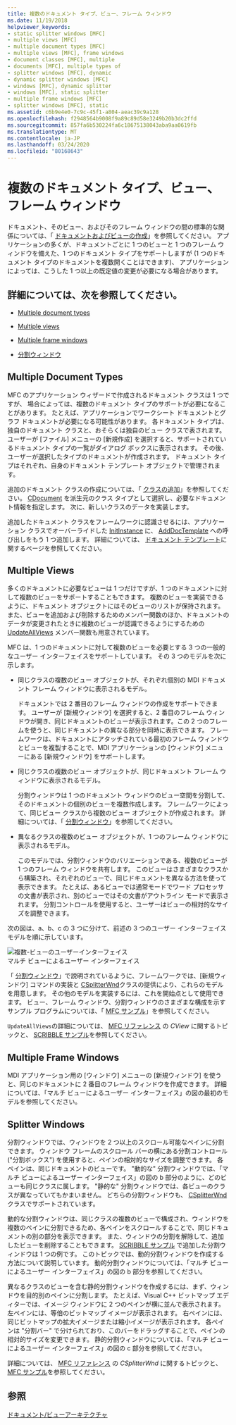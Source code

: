 ```yaml
---
title: 複数のドキュメント タイプ、ビュー、フレーム ウィンドウ
ms.date: 11/19/2018
helpviewer_keywords:
- static splitter windows [MFC]
- multiple views [MFC]
- multiple document types [MFC]
- multiple views [MFC], frame windows
- document classes [MFC], multiple
- documents [MFC], multiple types of
- splitter windows [MFC], dynamic
- dynamic splitter windows [MFC]
- windows [MFC], dynamic splitter
- windows [MFC], static splitter
- multiple frame windows [MFC]
- splitter windows [MFC], static
ms.assetid: c6b9e4e0-7c9c-45f1-a804-aeac39c9a128
ms.openlocfilehash: f2948564b9008f9a89c89d58e3249b20b3dc2ffd
ms.sourcegitcommit: 857fa6b530224fa6c18675138043aba9aa0619fb
ms.translationtype: MT
ms.contentlocale: ja-JP
ms.lasthandoff: 03/24/2020
ms.locfileid: "80168643"
---
```

# <a name="multiple-document-types-views-and-frame-windows"></a>複数のドキュメント タイプ、ビュー、フレーム ウィンドウ

ドキュメント、そのビュー、およびそのフレーム ウィンドウの間の標準的な関係については、「 [ドキュメントおよびビューの作成](../mfc/document-view-creation.md)」を参照してください。 アプリケーションの多くが、ドキュメントごとに 1 つのビューと 1 つのフレーム ウィンドウを備えた、1 つのドキュメント タイプをサポートしますが (1 つのドキュメント タイプのドキュメントを複数開くことはできます)、 アプリケーションによっては、こうした 1 つ以上の既定値の変更が必要になる場合があります。

## <a name="what-do-you-want-to-know-more-about"></a>詳細については、次を参照してください。

- [Multiple document types](#_core_multiple_document_types)

- [Multiple views](#_core_multiple_views)

- [Multiple frame windows](#_core_multiple_frame_windows)

- [分割ウィンドウ](#_core_splitter_windows)

##  <a name="multiple-document-types"></a><a name="_core_multiple_document_types"></a> Multiple Document Types

MFC のアプリケーション ウィザードで作成されるドキュメント クラスは 1 つですが、 場合によっては、複数のドキュメント タイプのサポートが必要になることがあります。 たとえば、アプリケーションでワークシート ドキュメントとグラフ ドキュメントが必要になる可能性があります。 各ドキュメント タイプは、独自のドキュメント クラスと、おそらくは独自のビュー クラスで表されます。 ユーザーが [ファイル] メニューの [新規作成] を選択すると、サポートされているドキュメント タイプの一覧がダイアログ ボックスに表示されます。 その後、ユーザーが選択したタイプのドキュメントが作成されます。 ドキュメント タイプはそれぞれ、自身のドキュメント テンプレート オブジェクトで管理されます。

追加のドキュメント クラスの作成については、「 [クラスの追加](../ide/adding-a-class-visual-cpp.md)」を参照してください。 [CDocument](../mfc/reference/cdocument-class.md) を派生元のクラス タイプとして選択し、必要なドキュメント情報を指定します。 次に、新しいクラスのデータを実装します。

追加したドキュメント クラスをフレームワークに認識させるには、アプリケーション クラスでオーバーライドした [InitInstance](../mfc/reference/cwinapp-class.md#adddoctemplate) に、 [AddDocTemplate](../mfc/reference/cwinapp-class.md#initinstance) への呼び出しをもう 1 つ追加します。 詳細については、 [ドキュメント テンプレート](../mfc/document-templates-and-the-document-view-creation-process.md)に関するページを参照してください。

##  <a name="multiple-views"></a><a name="_core_multiple_views"></a> Multiple Views

多くのドキュメントに必要なビューは 1 つだけですが、1 つのドキュメントに対して複数のビューをサポートすることもできます。 複数のビューを実装できるように、ドキュメント オブジェクトにはそのビューのリストが保持されます。また、ビューを追加および削除するためのメンバー関数のほか、ドキュメントのデータが変更されたときに複数のビューが認識できるようにするための [UpdateAllViews](../mfc/reference/cdocument-class.md#updateallviews) メンバー関数も用意されています。

MFC は、1 つのドキュメントに対して複数のビューを必要とする 3 つの一般的なユーザー インターフェイスをサポートしています。 その 3 つのモデルを次に示します。

- 同じクラスの複数のビュー オブジェクトが、それぞれ個別の MDI ドキュメント フレーム ウィンドウに表示されるモデル。

   ドキュメントでは 2 番目のフレーム ウィンドウの作成をサポートできます。 ユーザーが [新規ウィンドウ] を選択すると、2 番目のフレーム ウィンドウが開き、同じドキュメントのビューが表示されます。この 2 つのフレームを使うと、同じドキュメントの異なる部分を同時に表示できます。 フレームワークは、ドキュメントにアタッチされている最初のフレーム ウィンドウとビューを複製することで、MDI アプリケーションの [ウィンドウ] メニューにある [新規ウィンドウ] をサポートします。

- 同じクラスの複数のビュー オブジェクトが、同じドキュメント フレーム ウィンドウに表示されるモデル。

   分割ウィンドウは 1 つのドキュメント ウィンドウのビュー空間を分割して、そのドキュメントの個別のビューを複数作成します。 フレームワークによって、同じビュー クラスから複数のビュー オブジェクトが作成されます。 詳細については、「 [分割ウィンドウ](#_core_splitter_windows)」を参照してください。

- 異なるクラスの複数のビュー オブジェクトが、1 つのフレーム ウィンドウに表示されるモデル。

   このモデルでは、分割ウィンドウのバリエーションである、複数のビューが 1 つのフレーム ウィンドウを共有します。 このビューはさまざまなクラスから構築され、それぞれのビューで、同じドキュメントを異なる方法を使って表示できます。 たとえば、あるビューでは通常モードでワード プロセッサの文書が表示され、別のビューではその文書がアウトライン モードで表示されます。 分割コントロールを使用すると、ユーザーはビューの相対的なサイズを調整できます。

次の図は、a、b、c の 3 つに分けて、前述の 3 つのユーザー インターフェイス モデルを順に示しています。

![複数&#45;ビューのユーザーインターフェイス](../mfc/media/vc37a71.gif "複数&#45;ビューのユーザーインターフェイス") <br/>
マルチ ビューによるユーザー インターフェイス

「 [分割ウィンドウ](../mfc/reference/csplitterwnd-class.md)」で説明されているように、フレームワークでは、[新規ウィンドウ] コマンドの実装と [CSplitterWnd](#_core_splitter_windows)クラスの提供により、これらのモデルを用意します。 その他のモデルを実装するには、これを開始点として使用できます。 ビュー、フレーム ウィンドウ、分割ウィンドウのさまざまな構成を示すサンプル プログラムについては、「 [MFC サンプル](../overview/visual-cpp-samples.md#mfc-samples)」を参照してください。

`UpdateAllViews`の詳細については、 [MFC リファレンス](../mfc/reference/cview-class.md) の *CView* に関するトピックと、 [SCRIBBLE サンプル](../overview/visual-cpp-samples.md)を参照してください。

##  <a name="multiple-frame-windows"></a><a name="_core_multiple_frame_windows"></a> Multiple Frame Windows

MDI アプリケーション用の [ウィンドウ] メニューの [新規ウィンドウ] を使うと、同じのドキュメントに 2 番目のフレーム ウィンドウを作成できます。 詳細については、「マルチ ビューによるユーザー インターフェイス」の図の最初のモデルを参照してください。

##  <a name="splitter-windows"></a><a name="_core_splitter_windows"></a> Splitter Windows

分割ウィンドウでは、ウィンドウを 2 つ以上のスクロール可能なペインに分割できます。 ウィンドウ フレームのスクロール バーの横にある分割コントロール ("分割ボックス") を使用すると、ペインの相対的なサイズを調整できます。 各ペインは、同じドキュメントのビューです。 "動的な" 分割ウィンドウでは、「マルチ ビューによるユーザー インターフェイス」の図の b 部分のように、どのビューも同じクラスに属します。 "静的な" 分割ウィンドウでは、各ビューのクラスが異なっていてもかまいません。 どちらの分割ウィンドウも、 [CSplitterWnd](../mfc/reference/csplitterwnd-class.md)クラスでサポートされています。

動的な分割ウィンドウは、同じクラスの複数のビューで構成され、ウィンドウを複数のペインに分割できるため、各ペインをスクロールすることで、同じドキュメントの別の部分を表示できます。 また、ウィンドウの分割を解除して、追加したビューを削除することもできます。 [SCRIBBLE サンプル](../overview/visual-cpp-samples.md) で追加した分割ウィンドウは 1 つの例です。 このトピックでは、動的分割ウィンドウを作成する方法について説明しています。 動的分割ウィンドウについては、「マルチ ビューによるユーザー インターフェイス」の図の b 部分を参照してください。

異なるクラスのビューを含む静的分割ウィンドウを作成するには、まず、ウィンドウを目的別のペインに分割します。 たとえば、Visual C++ ビットマップ エディターでは、イメージ ウィンドウに 2 つのペインが横に並んで表示されます。 左ペインには、等倍のビットマップ イメージが表示されます。 右ペインには、同じビットマップの拡大イメージまたは縮小イメージが表示されます。 各ペインは "分割バー" で分けられており、このバーをドラッグすることで、ペインの相対的サイズを変更できます。 静的分割ウィンドウについては、「マルチ ビューによるユーザー インターフェイス」の図の c 部分を参照してください。

詳細については、 [MFC リファレンス](../mfc/reference/csplitterwnd-class.md) の *CSplitterWnd* に関するトピックと、 [MFC サンプル](../overview/visual-cpp-samples.md#mfc-samples)を参照してください。

## <a name="see-also"></a>参照

[ドキュメント/ビューアーキテクチャ](../mfc/document-view-architecture.md)
